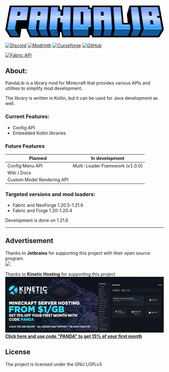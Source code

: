 ![banner.png](https://github.com/ThePandaOliver/Readme-Assets/blob/main/pandalib/banner.png?raw=true)

[![Discord](https://img.shields.io/discord/1021703635178115122?style=for-the-badge&logo=discord&label=Discord&labelColor=black&color=lightblue)](https://discord.gg/wjPt4vEfXb)
[![Modrinth](https://img.shields.io/modrinth/dt/mEEGbEIu?style=for-the-badge&logo=modrinth&label=Modrinth&labelColor=black&color=green)](https://modrinth.com/mod/pandalib)
[![Curseforge](https://img.shields.io/curseforge/dt/975460?style=for-the-badge&logo=curseforge&label=Curseforge&labelColor=black&color=red)](https://www.curseforge.com/minecraft/mc-mods/pandalib)
[![GitHub](https://img.shields.io/github/downloads/PandaDap2006/PandaLib/total?style=for-the-badge&logo=github&label=Github&labelColor=black&color=white)](https://github.com/PandaDap2006/PandaLib)

[![Fabric API](https://img.shields.io/badge/Fabric%20API-REQUIRED%20for%20Fabric-1?style=for-the-badge&labelColor=black&color=gold)](https://www.curseforge.com/minecraft/mc-mods/fabric-api)

## About:

PandaLib is a library mod for Minecraft that provides various APIs and utilities to simplify mod development.

The library is written in Kotlin, but it can be used for Java development as well.

### Current Features:

- Config API
- Embedded Kotlin libraries

### Future Features

| Planned                    | In development                  |
|----------------------------|---------------------------------|
| Config Menu API            | Multi-Loader Framework (v1.0.0) |
| Wiki / Docs                |                                 |
| Custom Model Rendering API |                                 |

### Targeted versions and mod loaders:
- Fabric and NeoForge 1.20.5-1.21.6
- Fabric and Forge 1.20-1.20.4

Development is done on 1.21.6

---
## Advertisement

Thanks to **Jetbrains** for supporting this project with their open source program.\
[<img src="https://resources.jetbrains.com/storage/products/company/brand/logos/jetbrains.svg" width=300px>](https://jb.gg/OpenSourceSupport)

Thanks to **Kinetic Hosting** for supporting this project
![Partner Banner](https://github.com/PandaDap2006/PandaDap2006/blob/main/assets_for_readme/kinetic_hosting_banner_v2.png?raw=true)
**[Click here and use code "PANDA" to get 15% of your first month](https://t.ly/B1Kui)**

## License

The project is licensed under the GNU LGPLv3